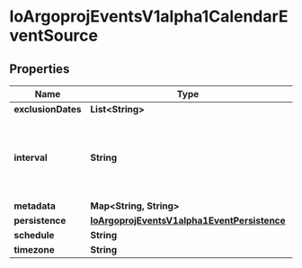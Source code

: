 

# IoArgoprojEventsV1alpha1CalendarEventSource


## Properties

Name | Type | Description | Notes
------------ | ------------- | ------------- | -------------
**exclusionDates** | **List&lt;String&gt;** |  |  [optional]
**interval** | **String** | Interval is a string that describes an interval duration, e.g. 1s, 30m, 2h... |  [optional]
**metadata** | **Map&lt;String, String&gt;** |  |  [optional]
**persistence** | [**IoArgoprojEventsV1alpha1EventPersistence**](IoArgoprojEventsV1alpha1EventPersistence.md) |  |  [optional]
**schedule** | **String** |  |  [optional]
**timezone** | **String** |  |  [optional]



